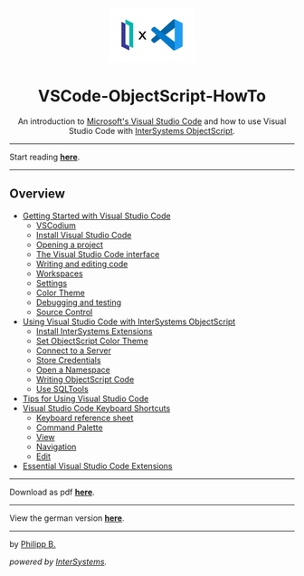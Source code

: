 <div align="center">
    <br />
    <img src="https://raw.githubusercontent.com/intersystems-dach/VSCode-ObjectScript-HowTo/master/imgs/IrisXVscode.png" alt="IRIS X VSCode" width="30%"/>
    <h1>VSCode-ObjectScript-HowTo</h1>
    <p>An introduction to <a href = "https://code.visualstudio.com/">Microsoft's Visual Studio Code</a> and how to use Visual Studio Code with <a href = "https://docs.intersystems.com/irislatest/csp/docbook/DocBook.UI.Page.cls?KEY=GCOS_INTRO">InterSystems ObjectScript</a>.</p>
</div>

---

Start reading **[here](Chapters/GettingStartedWithVSCode.md)**.

---

## Overview

-   [Getting Started with Visual Studio Code](Chapters/GettingStartedWithVSCode.md)
    -   [VSCodium](Chapters/GettingStartedWithVSCode.md#vscodium)
    -   [Install Visual Studio Code](Chapters/GettingStartedWithVSCode.md#install-visual-studio-code)
    -   [Opening a project](Chapters/GettingStartedWithVSCode.md#opening-a-project)
    -   [The Visual Studio Code interface](Chapters/GettingStartedWithVSCode.md#the-visual-studio-code-interface)
    -   [Writing and editing code](Chapters/GettingStartedWithVSCode.md#writing-and-editing-code)
    -   [Workspaces](Chapters/GettingStartedWithVSCode.md#workspaces)
    -   [Settings](Chapters/GettingStartedWithVSCode.md#settings)
    -   [Color Theme](Chapters/GettingStartedWithVSCode.md#color-theme)
    -   [Debugging and testing](Chapters/GettingStartedWithVSCode.md#debugging-and-testing)
    -   [Source Control](Chapters/GettingStartedWithVSCode.md#source-control)
-   [Using Visual Studio Code with InterSystems ObjectScript](Chapters/UsingVSCodeWithObjectScript.md)
    -   [Install InterSystems Extensions](Chapters/UsingVSCodeWithObjectScript.md#install-intersystems-extensions)
    -   [Set ObjectScript Color Theme](Chapters/UsingVSCodeWithObjectScript.md#set-objectscript-color-theme)
    -   [Connect to a Server](Chapters/UsingVSCodeWithObjectScript.md#connect-to-a-server)
    -   [Store Credentials](Chapters/UsingVSCodeWithObjectScript.md#store-credentials)
    -   [Open a Namespace](Chapters/UsingVSCodeWithObjectScript.md#open-a-namespace)
    -   [Writing ObjectScript Code](Chapters/UsingVSCodeWithObjectScript.md#writing-objectscript-code)
    -   [Use SQLTools](Chapters/UsingVSCodeWithObjectScript.md#use-sqltools)
-   [Tips for Using Visual Studio Code](Chapters/TipsForVsCode.md)
-   [Visual Studio Code Keyboard Shortcuts](Chapters/KeyboardShortcuts.md)
    -   [Keyboard reference sheet](Chapters/KeyboardShortcuts.md#keyboard-reference-sheet)
    -   [Command Palette](Chapters/KeyboardShortcuts.md#command-palette)
    -   [View](Chapters/KeyboardShortcuts.md#view)
    -   [Navigation](Chapters/KeyboardShortcuts.md#navigation)
    -   [Edit](Chapters/KeyboardShortcuts.md#edit)
-   [Essential Visual Studio Code Extensions](Chapters/EssentialExtensions.md)

---

Download as pdf **[here](https://raw.githubusercontent.com/intersystems-dach/VSCode-ObjectScript-HowTo/master/VSCode-HowTo.pdf)**.

---

View the german version **[here](https://github.com/intersystems-dach/VSCode-ObjectScript-HowTo/tree/german)**.

---

by [Philipp B.](https://github.com/phil1436)

_powered by [InterSystems](https://www.intersystems.com/)._
